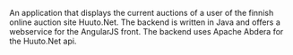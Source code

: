 An application that displays the current auctions of a user of the finnish online auction site Huuto.Net. The backend is written in Java and offers a webservice for the AngularJS front. The backend uses Apache Abdera for the Huuto.Net api.
